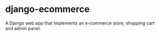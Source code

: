 # django-ecommerce
A Django web app that implements an e-commerce store, shopping cart and admin panel.
